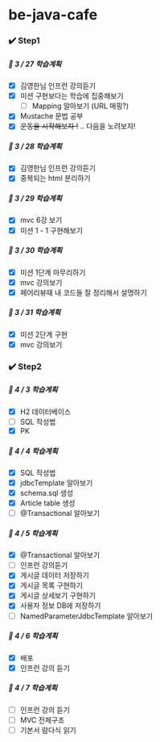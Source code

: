 # be-java-cafe

### ✔️ Step1

##### 📌 3 / 27 학습계획

- [x] 김영한님 인프런 강의듣기
- [x] 미션 구현보다는 학습에 집중해보기
    - [ ] Mapping 알아보기 (URL 매핑?)
- [x] Mustache 문법 공부
- [x] ~~운동을 시작해보자 !~~ .. 다음을 노려보자!

##### 📌 3 / 28 학습계획

- [x] 김영한님 인프런 강의듣기
- [x] 중복되는 html 분리하기

##### 📌 3 / 29 학습계획

- [x] mvc 6강 보기
- [x] 미션 1 - 1 구현해보기

##### 📌 3 / 30 학습계획

- [x] 미션 1단계 마무리하기
- [x] mvc 강의보기
- [x] 페어리뷰때 내 코드들 잘 정리해서 설명하기

##### 📌 3 / 31 학습계획

- [x] 미션 2단계 구현
- [x] mvc 강의보기

### ✔️ Step2

##### 📌 4 / 3 학습계획

- [x] H2 데이터베이스
- [ ] SQL 작성법
- [x] PK

##### 📌 4 / 4 학습계획

- [x] SQL 작성법
- [x] jdbcTemplate 알아보기
- [x] schema.sql 생성
- [x] Article table 생성
- [ ] @Transactional 알아보기

##### 📌 4 / 5 학습계획

- [x] @Transactional 알아보기
- [ ] 인프런 강의듣기
- [x] 게시글 데이터 저장하기
- [x] 게시글 목록 구현하기
- [x] 게시글 상세보기 구현하기
- [x] 사용자 정보 DB에 저장하기
- [ ] NamedParameterJdbcTemplate 알아보기

##### 📌 4 / 6 학습계획

- [x] 배포
- [x] 인프런 강의 듣기

##### 📌 4 / 7 학습계획

- [ ] 인프런 강의 듣기
- [ ] MVC 전체구조
- [ ] 기본서 람다식 읽기
